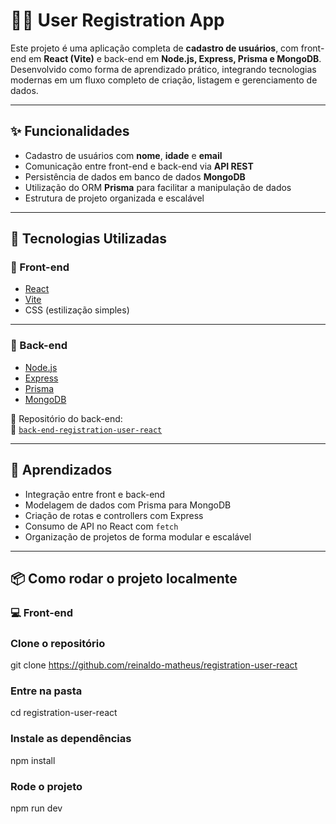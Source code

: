 # 🧑‍💻 User Registration App

Este projeto é uma aplicação completa de **cadastro de usuários**, com front-end em **React (Vite)** e back-end em **Node.js, Express, Prisma e MongoDB**. Desenvolvido como forma de aprendizado prático, integrando tecnologias modernas em um fluxo completo de criação, listagem e gerenciamento de dados.

---

## ✨ Funcionalidades

- Cadastro de usuários com **nome**, **idade** e **email**
- Comunicação entre front-end e back-end via **API REST**
- Persistência de dados em banco de dados **MongoDB**
- Utilização do ORM **Prisma** para facilitar a manipulação de dados
- Estrutura de projeto organizada e escalável

---

## 🚀 Tecnologias Utilizadas

### 🔹 Front-end
- [React](https://reactjs.org/)
- [Vite](https://vitejs.dev/)
- CSS (estilização simples)

---

### 🔹 Back-end
- [Node.js](https://nodejs.org/)
- [Express](https://expressjs.com/)
- [Prisma](https://www.prisma.io/)
- [MongoDB](https://www.mongodb.com/)

📁 Repositório do back-end:  
🔗 [`back-end-registration-user-react`](https://github.com/reinaldo-matheus/back-end-registration-user-react)

---

## 🧠 Aprendizados
- Integração entre front e back-end
- Modelagem de dados com Prisma para MongoDB
- Criação de rotas e controllers com Express
- Consumo de API no React com `fetch`
- Organização de projetos de forma modular e escalável

---

## 📦 Como rodar o projeto localmente

### 💻 Front-end

### Clone o repositório
git clone https://github.com/reinaldo-matheus/registration-user-react

### Entre na pasta
cd registration-user-react

### Instale as dependências
npm install

### Rode o projeto
npm run dev

